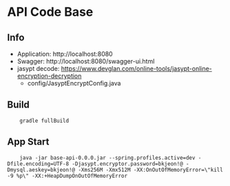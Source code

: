 # API Code Base

## Info
- Application: http://localhost:8080
- Swagger: http://localhost:8080/swagger-ui.html
- jasypt decode: https://www.devglan.com/online-tools/jasypt-online-encryption-decryption
  - config/JasyptEncryptConfig.java

## Build
```
    gradle fullBuild
```

## App Start
```
    java -jar base-api-0.0.0.jar --spring.profiles.active=dev -Dfile.encoding=UTF-8 -Djasypt.encryptor.password=bkjeon!@ -Dmysql.aeskey=bkjeon!@ -Xms256M -Xmx512M -XX:OnOutOfMemoryError=\"kill -9 %p\" -XX:+HeapDumpOnOutOfMemoryError
```
